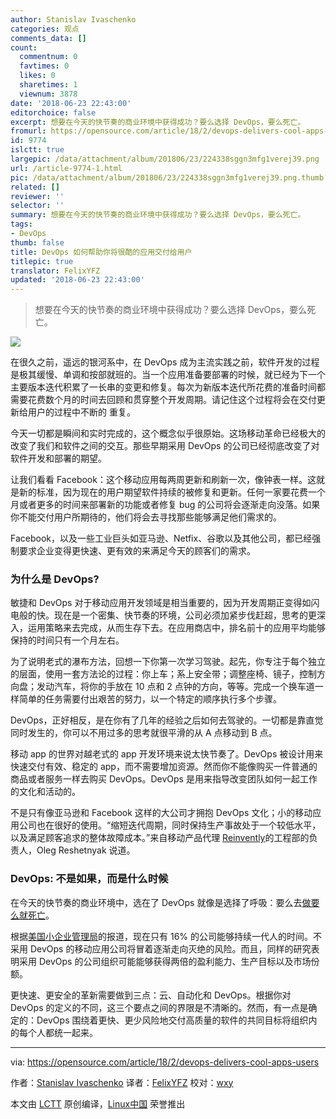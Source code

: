 ```yaml
---
author: Stanislav Ivaschenko
categories: 观点
comments_data: []
count:
  commentnum: 0
  favtimes: 0
  likes: 0
  sharetimes: 1
  viewnum: 3878
date: '2018-06-23 22:43:00'
editorchoice: false
excerpt: 想要在今天的快节奏的商业环境中获得成功？要么选择 DevOps，要么死亡。
fromurl: https://opensource.com/article/18/2/devops-delivers-cool-apps-users
id: 9774
islctt: true
largepic: /data/attachment/album/201806/23/224338sggn3mfg1verej39.png
url: /article-9774-1.html
pic: /data/attachment/album/201806/23/224338sggn3mfg1verej39.png.thumb.jpg
related: []
reviewer: ''
selector: ''
summary: 想要在今天的快节奏的商业环境中获得成功？要么选择 DevOps，要么死亡。
tags:
- DevOps
thumb: false
title: DevOps 如何帮助你将很酷的应用交付给用户
titlepic: true
translator: FelixYFZ
updated: '2018-06-23 22:43:00'
---
```



> 
> 想要在今天的快节奏的商业环境中获得成功？要么选择 DevOps，要么死亡。
> 
> 
> 


![](/data/attachment/album/201806/23/224338sggn3mfg1verej39.png)


在很久之前，遥远的银河系中，在 DevOps 成为主流实践之前，软件开发的过程是极其缓慢、单调和按部就班的。当一个应用准备要部署的时候，就已经为下一个主要版本迭代积累了一长串的变更和修复。每次为新版本迭代所花费的准备时间都需要花费数个月的时间去回顾和贯穿整个开发周期。请记住这个过程将会在交付更新给用户的过程中不断的 重复。


今天一切都是瞬间和实时完成的，这个概念似乎很原始。这场移动革命已经极大的改变了我们和软件之间的交互。那些早期采用 DevOps 的公司已经彻底改变了对软件开发和部署的期望。


让我们看看 Facebook：这个移动应用每两周更新和刷新一次，像钟表一样。这就是新的标准，因为现在的用户期望软件持续的被修复和更新。任何一家要花费一个月或者更多的时间来部署新的功能或者修复 bug 的公司将会逐渐走向没落。如果你不能交付用户所期待的，他们将会去寻找那些能够满足他们需求的。


Facebook，以及一些工业巨头如亚马逊、Netfix、谷歌以及其他公司，都已经强制要求企业变得更快速、更有效的来满足今天的顾客们的需求。


### 为什么是 DevOps?


敏捷和 DevOps 对于移动应用开发领域是相当重要的，因为开发周期正变得如闪电般的快。现在是一个密集、快节奏的环境，公司必须加紧步伐赶超，思考的更深入，运用策略来去完成，从而生存下去。在应用商店中，排名前十的应用平均能够保持的时间只有一个月左右。


为了说明老式的瀑布方法，回想一下你第一次学习驾驶。起先，你专注于每个独立的层面，使用一套方法论的过程：你上车；系上安全带；调整座椅、镜子，控制方向盘；发动汽车，将你的手放在 10 点和 2 点钟的方向，等等。完成一个换车道一样简单的任务需要付出艰苦的努力，以一个特定的顺序执行多个步骤。


DevOps，正好相反，是在你有了几年的经验之后如何去驾驶的。一切都是靠直觉同时发生的，你可以不用过多的思考就很平滑的从 A 点移动到 B 点。


移动 app 的世界对越老式的 app 开发环境来说太快节奏了。DevOps 被设计用来快速交付有效、稳定的 app，而不需要增加资源。然而你不能像购买一件普通的商品或者服务一样去购买 DevOps。DevOps 是用来指导改变团队如何一起工作的文化和活动的。


不是只有像亚马逊和 Facebook 这样的大公司才拥抱 DevOps 文化；小的移动应用公司也在很好的使用。“缩短迭代周期，同时保持生产事故处于一个较低水平，以及满足顾客追求的整体故障成本。”来自移动产品代理 [Reinvently](https://reinvently.com/)的工程部的负责人，Oleg Reshetnyak 说道。


### DevOps: 不是如果，而是什么时候


在今天的快节奏的商业环境中，选在了 DevOps 就像是选择了呼吸：要么去[做要么就死亡](https://squadex.com/insights/devops-or-die/)。


根据[美国小企业管理局](https://www.sba.gov/)的报道，现在只有 16% 的公司能够持续一代人的时间。不采用 DevOps 的移动应用公司将冒着逐渐走向灭绝的风险。而且，同样的研究表明采用 DevOps 的公司组织可能能够获得两倍的盈利能力、生产目标以及市场份额。


更快速、更安全的革新需要做到三点：云、自动化和 DevOps。根据你对 DevOps 的定义的不同，这三个要点之间的界限是不清晰的。然而，有一点是确定的：DevOps 围绕着更快、更少风险地交付高质量的软件的共同目标将组织内的每个人都统一起来。




---


via: <https://opensource.com/article/18/2/devops-delivers-cool-apps-users>


作者：[Stanislav Ivaschenko](https://opensource.com/users/ilyadudkin) 译者：[FelixYFZ](https://github.com/FelixYFZ) 校对：[wxy](https://github.com/wxy)


本文由 [LCTT](https://github.com/LCTT/TranslateProject) 原创编译，[Linux中国](https://linux.cn/) 荣誉推出